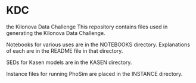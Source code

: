 # KDC
the Kilonova Data Challenge
This repository contains files used in generating the Kilonova Data Challenge.

Notebooks for various uses are in the NOTEBOOKS directory. Explanations of each are in the README file in that directory.

SEDs for Kasen models are in the KASEN directory.

Instance files for running PhoSim are placed in the INSTANCE directory.
